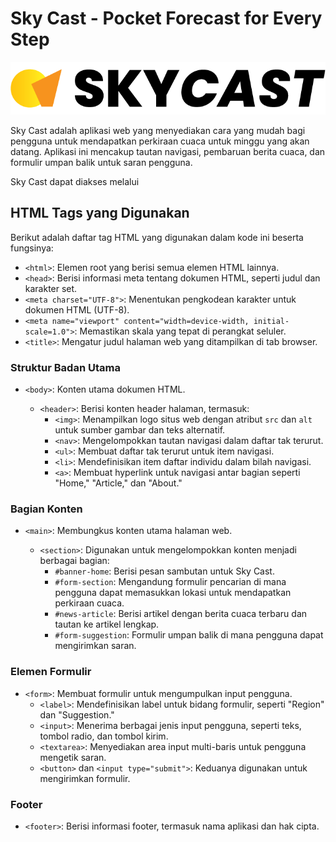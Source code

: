 # Sky Cast - Pocket Forecast for Every Step

![Skycast Logo](asset/logo.png)

Sky Cast adalah aplikasi web yang menyediakan cara yang mudah bagi pengguna untuk mendapatkan perkiraan cuaca untuk minggu yang akan datang. Aplikasi ini mencakup tautan navigasi, pembaruan berita cuaca, dan formulir umpan balik untuk saran pengguna.

Sky Cast dapat diakses melalui 

## HTML Tags yang Digunakan

Berikut adalah daftar tag HTML yang digunakan dalam kode ini beserta fungsinya:

- `<html>`: Elemen root yang berisi semua elemen HTML lainnya.
- `<head>`: Berisi informasi meta tentang dokumen HTML, seperti judul dan karakter set.
- `<meta charset="UTF-8">`: Menentukan pengkodean karakter untuk dokumen HTML (UTF-8).
- `<meta name="viewport" content="width=device-width, initial-scale=1.0">`: Memastikan skala yang tepat di perangkat seluler.
- `<title>`: Mengatur judul halaman web yang ditampilkan di tab browser.

### Struktur Badan Utama

- `<body>`: Konten utama dokumen HTML.
  
  - `<header>`: Berisi konten header halaman, termasuk:
    - `<img>`: Menampilkan logo situs web dengan atribut `src` dan `alt` untuk sumber gambar dan teks alternatif.
    - `<nav>`: Mengelompokkan tautan navigasi dalam daftar tak terurut.
    - `<ul>`: Membuat daftar tak terurut untuk item navigasi.
    - `<li>`: Mendefinisikan item daftar individu dalam bilah navigasi.
    - `<a>`: Membuat hyperlink untuk navigasi antar bagian seperti "Home," "Article," dan "About."

### Bagian Konten

- `<main>`: Membungkus konten utama halaman web.

  - `<section>`: Digunakan untuk mengelompokkan konten menjadi berbagai bagian:
    - `#banner-home`: Berisi pesan sambutan untuk Sky Cast.
    - `#form-section`: Mengandung formulir pencarian di mana pengguna dapat memasukkan lokasi untuk mendapatkan perkiraan cuaca.
    - `#news-article`: Berisi artikel dengan berita cuaca terbaru dan tautan ke artikel lengkap.
    - `#form-suggestion`: Formulir umpan balik di mana pengguna dapat mengirimkan saran.

### Elemen Formulir

- `<form>`: Membuat formulir untuk mengumpulkan input pengguna.
  - `<label>`: Mendefinisikan label untuk bidang formulir, seperti "Region" dan "Suggestion."
  - `<input>`: Menerima berbagai jenis input pengguna, seperti teks, tombol radio, dan tombol kirim.
  - `<textarea>`: Menyediakan area input multi-baris untuk pengguna mengetik saran.
  - `<button>` dan `<input type="submit">`: Keduanya digunakan untuk mengirimkan formulir.

### Footer

- `<footer>`: Berisi informasi footer, termasuk nama aplikasi dan hak cipta.